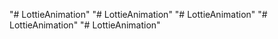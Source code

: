 "# LottieAnimation" 
"# LottieAnimation" 
"# LottieAnimation" 
"# LottieAnimation" 
"# LottieAnimation" 
